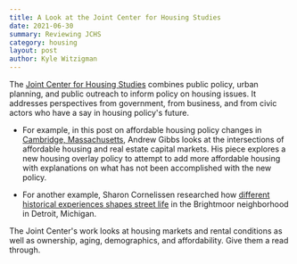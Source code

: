 ```yaml
---
title: A Look at the Joint Center for Housing Studies
date: 2021-06-30
summary: Reviewing JCHS
category: housing
layout: post
author: Kyle Witzigman
---
```


The [Joint Center for Housing Studies](https://www.jchs.harvard.edu/) combines public policy, urban planning, and public outreach to inform policy on housing issues. It addresses perspectives from government, from business, and from civic actors who have a say in housing policy's future.

- For example, in this post on affordable housing policy changes in [Cambridge, Massachusetts](https://www.jchs.harvard.edu/blog/what-can-we-expect-cambridges-new-affordable-housing-overlay), Andrew Gibbs looks at the intersections of affordable housing and real estate capital markets. His piece explores a new housing overlay policy to attempt to add more affordable housing with explanations on what has not been accomplished with the new policy.

- For another example, Sharon Cornelissen researched how [different historical experiences shapes street life](https://www.jchs.harvard.edu/blog/how-histories-neighborhood-violence-and-privilege-shape-street-life-insights-brightmoor) in the Brightmoor neighborhood in Detroit, Michigan.

The Joint Center's work looks at housing markets and rental conditions as well as ownership, aging, demographics, and affordability. Give them a read through.